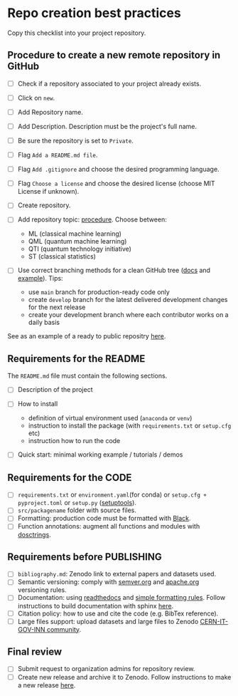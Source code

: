 # Repo creation best practices

Copy this checklist into your project repository.

## Procedure to create a new remote repository in GitHub
  
- [ ] Check if a repository associated to your project already exists.
- [ ] Click on `new`.
- [ ] Add Repository name.
- [ ] Add Description. Description must be the project's full name.
- [ ] Be sure the repository is set to `Private`.
- [ ] Flag `Add a README.md file`.
- [ ] Flag `Add .gitignore` and choose the desired programming language.
- [ ] Flag `Choose a license` and choose the desired license (choose MIT License
if unknown).
- [ ] Create repository.
- [ ] Add repository topic: [procedure](https://docs.github.com/en/repositories/managing-your-repositorys-settings-and-features/customizing-your-repository/classifying-your-repository-with-topics).
  Choose between:

  - ML (classical machine learning)
  - QML (quantum machine learning)
  - QTI (quantum technology initiative)
  - ST (classical statistics)

- [ ] Use correct branching methods for a clean GitHub tree
([docs](https://gist.github.com/stuartsaunders/448036/5ae4e961f02e441e98528927d071f51bf082662f)
and [example](https://nvie.com/posts/a-successful-git-branching-model/)). Tips:

  - use `main` branch for production-ready code only
  - create `develop` branch for the latest delivered development changes for the next release
  - create your development branch where each contributor works on a daily basis

See as an example of a ready to public repositry
[here](https://github.com/CERN-IT-GOV-INN/PyMandelbrot).

## Requirements for the README

The `README.md` file must contain the following sections.

- [ ] Description of the project
- [ ] How to install

  - definition of virtual environment used (`anaconda` or `venv`)
  - instruction to install the package (with `requirements.txt` or `setup.cfg` etc)
  - instruction how to run the code

- [ ] Quick start: minimal working example / tutorials / demos

## Requirements for the CODE

- [ ] `requirements.txt` or `environment.yaml`(for conda) or
`setup.cfg + pyproject.toml` or `setup.py`
([setuptools](https://setuptools.pypa.io/en/latest/)).
- [ ] `src/packagename` folder with source files.
- [ ] Formatting: production code must be formatted with
[Black](https://github.com/psf/black).
- [ ] Function annotations: augment all functions and modules with
[dosctrings](https://sphinxcontrib-napoleon.readthedocs.io/en/latest/index.html).

## Requirements before PUBLISHING

- [ ] `bibliography.md`: Zenodo link to external papers and datasets used.
- [ ] Semantic versioning: comply with
[semver.org](https://github.com/semver/semver/blob/master/semver.md) and
[apache.org](https://apr.apache.org/versioning.html) versioning rules.
- [ ] Documentation: using [readthedocs](https://docs.readthedocs.io/en/stable/tutorial/)
and [simple formatting rules](https://hplgit.github.io/teamods/sphinx_api/html/sphinx_api.html).
Follow instructions to build documentation with sphinx [here](./how_to_make_release.md).
- [ ] Citation policy: how to use and cite the code (e.g. BibTex reference).
- [ ] Large files support: upload datasets and large files to Zenodo
[CERN-IT-GOV-INN community](https://zenodo.org/communities/cern-it-gov-inn/).

## Final review

- [ ] Submit request to organization admins for repository review.
- [ ] Create new release and archive it to Zenodo. Follow instructions to make a
new release [here](./how_to_make_release.md).

